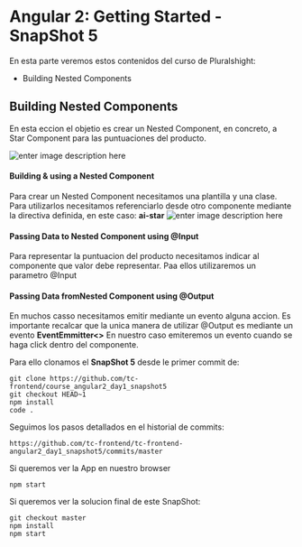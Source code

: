 Angular 2: Getting Started - SnapShot 5
===================
En esta parte veremos estos contenidos del curso de Pluralshight:

 - Building Nested Components

Building Nested Components
-------------------

En esta eccion el objetio es crear un Nested Component, en concreto, a Star Component para las puntuaciones del producto.

![enter image description here](https://i.imgur.com/IPI3bLi.png)

#### Building & using a Nested Component
Para crear un Nested Component necesitamos una plantilla y una clase. Para utilizarlos necesitamos referenciarlo desde otro componente mediante la directiva definida, en este caso: **ai-star**
![enter image description here](https://i.imgur.com/lexsIP7.png)
#### Passing Data to Nested Component using @Input
Para representar la puntuacion del producto necesitamos indicar al componente que valor debe representar. Paa ellos utilizaremos un parametro @Input
#### Passing Data fromNested Component using @Output
En muchos casso necesitamos emitir mediante un evento alguna accion. Es importante recalcar que la unica manera de utilizar @Output es mediante un evento **EventEmmitter<>** En nuestro caso emiteremos un evento cuando se haga click dentro del componente.

Para ello clonamos el **SnapShot 5** desde le primer commit de:

    git clone https://github.com/tc-frontend/course_angular2_day1_snapshot5
    git checkout HEAD~1
    npm install
    code .
 
Seguimos los pasos detallados en el historial de commits:

    https://github.com/tc-frontend/tc-frontend-angular2_day1_snapshot5/commits/master   
  
Si queremos ver la App en nuestro browser

    npm start

Si queremos ver la solucion final de este SnapShot:

    git checkout master
    npm install
    npm start



